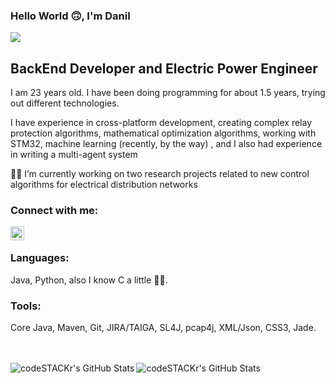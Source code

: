 ### Hello World 🙃, I'm Danil

![](https://komarev.com/ghpvc/?username=StorozhukDV)

## BackEnd Developer and Electric Power Engineer
I am 23 years old. I have been doing programming for about 1.5 years, trying out different technologies.

I have experience in cross-platform development, creating complex relay protection algorithms, mathematical optimization algorithms, working with STM32, machine learning (recently, by the way) , and I also had experience in writing a multi-agent system

👩‍💻 I’m currently working on two research projects related to new control algorithms for electrical distribution networks


### Connect with me:

[<img align="left" alt="StorozhukDV | LinkedIn" width="22px" src="https://cdn.jsdelivr.net/npm/simple-icons@v3/icons/linkedin.svg" />][linkedin]

<br />

### Languages:
Java, Python, also I know С a little 🤘🧐. 

### Tools:
Core Java, Maven, Git, JIRA/TAIGA, SL4J, pcap4j, XML/Json, CSS3, Jade.



<br />
<br />



<img align="left" alt="codeSTACKr's GitHub Stats" src="https://github-readme-stats.vercel.app/api/top-langs/?username=StorozhukDV&langs_count=8&layout=compact" />

<img align="left" alt="codeSTACKr's GitHub Stats" src="https://github-readme-stats.vercel.app/api?username=StorozhukDV&show_icons=true" />



[linkedin]: https://www.linkedin.com/in/danil-storozhuk-410b59246/
